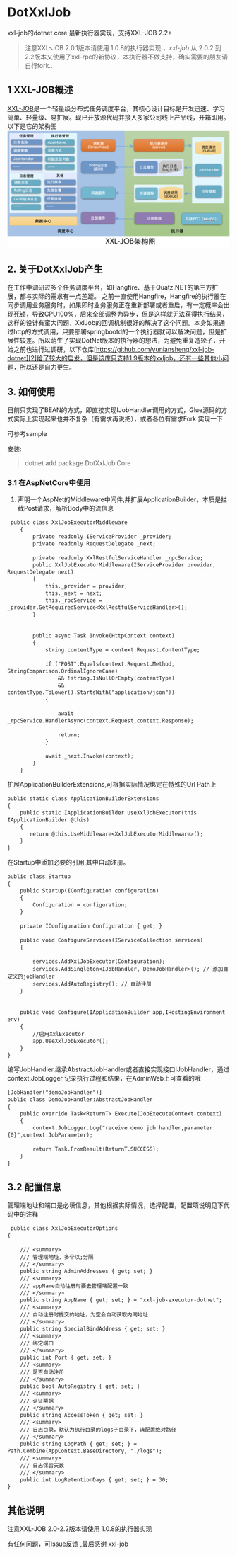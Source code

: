 # DotXxlJob
xxl-job的dotnet core 最新执行器实现，支持XXL-JOB 2.2+ 
> 注意XXL-JOB 2.0.1版本请使用 1.0.8的执行器实现 ，*xxl-job* 从 2.0.2 到2.2版本又使用了xxl-rpc的新协议，本执行器不做支持，确实需要的朋友请自行fork.. 

## 1 XXL-JOB概述
[XXL-JOB][1]是一个轻量级分布式任务调度平台，其核心设计目标是开发迅速、学习简单、轻量级、易扩展。现已开放源代码并接入多家公司线上产品线，开箱即用。以下是它的架构图
![架构图](https://raw.githubusercontent.com/xuxueli/xxl-job/master/doc/images/img_Qohm.png)



## 2. 关于DotXxlJob产生
在工作中调研过多个任务调度平台，如Hangfire、基于Quatz.NET的第三方扩展，都与实际的需求有一点差距。 之前一直使用Hangfire，Hangfire的执行器在同步调用业务服务时，如果即时业务服务正在重新部署或者重启，有一定概率会出现死锁，导致CPU100%，后来全部调整为异步，但是这样就无法获得执行结果，这样的设计有蛮大问题，XxlJob的回调机制很好的解决了这个问题。本身如果通过http的方式调用，只要部署springbootd的一个执行器就可以解决问题，但是扩展性较差。所以萌生了实现DotNet版本的执行器的想法，为避免重复造轮子，开始之前也进行过调研，以下仓库[https://github.com/yuniansheng/xxl-job-dotnet][2]给了较大的启发，但是该库只支持1.9版本的xxljob，还有一些其他小问题，所以还是自力更生。

## 3. 如何使用

目前只实现了BEAN的方式，即直接实现IJobHandler调用的方式，Glue源码的方式实际上实现起来也并不复杂（有需求再说把），或者各位有需求Fork 实现一下

可参考sample

安装:

> dotnet add package DotXxlJob.Core 

### 3.1 在AspNetCore中使用

1. 声明一个AspNet的Middleware中间件,并扩展ApplicationBuilder，本质是拦截Post请求，解析Body中的流信息

```
 public class XxlJobExecutorMiddleware
    {
        private readonly IServiceProvider _provider;
        private readonly RequestDelegate _next;

        private readonly XxlRestfulServiceHandler _rpcService;
        public XxlJobExecutorMiddleware(IServiceProvider provider, RequestDelegate next)
        {
            this._provider = provider;
            this._next = next;
            this._rpcService = _provider.GetRequiredService<XxlRestfulServiceHandler>();
        }


        public async Task Invoke(HttpContext context)
        {
            string contentType = context.Request.ContentType;

            if ("POST".Equals(context.Request.Method, StringComparison.OrdinalIgnoreCase)
                && !string.IsNullOrEmpty(contentType)
                && contentType.ToLower().StartsWith("application/json"))
            {
            
                await _rpcService.HandlerAsync(context.Request,context.Response);              
            
                return;
            }
            
            await _next.Invoke(context);
        }
    }
```

扩展ApplicationBuilderExtensions,可根据实际情况绑定在特殊的Url Path上

```
public static class ApplicationBuilderExtensions
{
    public static IApplicationBuilder UseXxlJobExecutor(this IApplicationBuilder @this)
    {
       return @this.UseMiddleware<XxlJobExecutorMiddleware>();
    }
}
```

在Startup中添加必要的引用,其中自动注册。

```
public class Startup
{
    public Startup(IConfiguration configuration)
    {
        Configuration = configuration;
    }

    private IConfiguration Configuration { get; }
    
    public void ConfigureServices(IServiceCollection services)
    {
      
        services.AddXxlJobExecutor(Configuration);
        services.AddSingleton<IJobHandler, DemoJobHandler>(); // 添加自定义的jobHandler
        services.AddAutoRegistry(); // 自动注册
    }


    public void Configure(IApplicationBuilder app,IHostingEnvironment env)
    {
        //启用XxlExecutor
        app.UseXxlJobExecutor();
    }
}
```

编写JobHandler,继承AbstractJobHandler或者直接实现接口IJobHandler，通过context.JobLogger 记录执行过程和结果，在AdminWeb上可查看的哦
```
[JobHandler("demoJobHandler")]
public class DemoJobHandler:AbstractJobHandler
{
    public override Task<ReturnT> Execute(JobExecuteContext context)
    {
        context.JobLogger.Log("receive demo job handler,parameter:{0}",context.JobParameter);

        return Task.FromResult(ReturnT.SUCCESS);
    }
}
```

## 3.2 配置信息
管理端地址和端口是必填信息，其他根据实际情况，选择配置，配置项说明见下代码中的注释

```
 public class XxlJobExecutorOptions
{
   
    /// <summary>
    /// 管理端地址，多个以;分隔
    /// </summary>
    public string AdminAddresses { get; set; }
    /// <summary>
    /// appName自动注册时要去管理端配置一致
    /// </summary>
    public string AppName { get; set; } = "xxl-job-executor-dotnet";
    /// <summary>
    /// 自动注册时提交的地址，为空会自动获取内网地址
    /// </summary>
    public string SpecialBindAddress { get; set; }
    /// <summary>
    /// 绑定端口
    /// </summary>
    public int Port { get; set; }
    /// <summary>
    /// 是否自动注册
    /// </summary>
    public bool AutoRegistry { get; set; }
    /// <summary>
    /// 认证票据
    /// </summary>
    public string AccessToken { get; set; }
    /// <summary>
    /// 日志目录，默认为执行目录的logs子目录下，请配置绝对路径
    /// </summary>
    public string LogPath { get; set; } = Path.Combine(AppContext.BaseDirectory, "./logs");
    /// <summary>
    /// 日志保留天数
    /// </summary>
    public int LogRetentionDays { get; set; } = 30;
}
```


## 其他说明
注意XXL-JOB 2.0-2.2版本请使用 1.0.8的执行器实现

有任何问题，可Issue反馈 ,最后感谢 xxl-job



  [1]: http://www.xuxueli.com/xxl-job
  [2]: https://github.com/yuniansheng/xxl-job-dotnet
